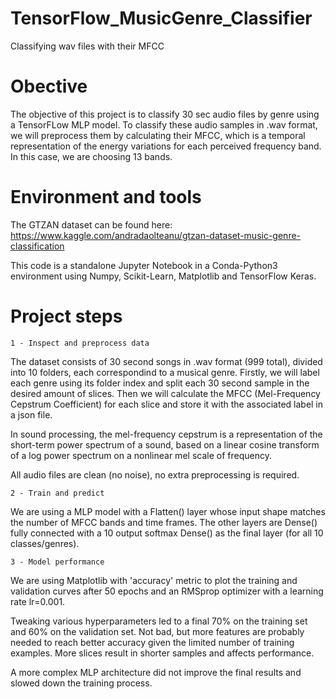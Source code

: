 # TensorFlow_MusicGenre_Classifier
Classifying wav files with their MFCC

# Obective

The objective of this project is to classify 30 sec audio files by genre using a TensorFLow MLP model. To classify these audio samples in .wav format, we will preprocess them by calculating their MFCC, which is a temporal representation of the energy variations for each perceived frequency band. In this case, we are choosing 13 bands.

# Environment and tools

The GTZAN dataset can be found here:
https://www.kaggle.com/andradaolteanu/gtzan-dataset-music-genre-classification

This code is a standalone Jupyter Notebook in a Conda-Python3 environment using Numpy, Scikit-Learn, Matplotlib and TensorFlow Keras.

# Project steps

	1 - Inspect and preprocess data
	
The dataset consists of 30 second songs in .wav format (999 total), divided into 10 folders, each correspondind to a musical genre. Firstly, we will label each genre using its folder index and split each 30 second sample in the desired amount of slices. Then we will calculate the MFCC (Mel-Frequency Cepstrum Coefficient) for each slice and store it with the associated label in a json file.

In sound processing, the mel-frequency cepstrum is a representation of the short-term power spectrum of a sound, based on a linear cosine transform of a log power spectrum on a nonlinear mel scale of frequency.

All audio files are clean (no noise), no extra preprocessing is required. 

	2 - Train and predict
	
We are using a MLP model with a Flatten() layer whose input shape matches the number of MFCC bands and time frames. The other layers are Dense() fully connected with a 10 output softmax Dense() as the final layer (for all 10 classes/genres).

	3 - Model performance
	
We are using Matplotlib with 'accuracy' metric to plot the training and validation curves after 50 epochs and an RMSprop optimizer with a learning rate lr=0.001.

Tweaking various hyperparameters led to a final 70% on the training set and 60% on the validation set. Not bad, but more features are probably needed to reach better accuracy given the limited number of training examples. More slices result in shorter samples and affects performance. 

A more complex MLP architecture did not improve the final results and slowed down the training process.
